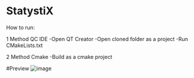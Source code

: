 # StatystiX

How to run:

1 Method QC IDE
-Open QT Creator
-Open cloned folder as a project
-Run CMakeLists.txt

2 Method Cmake
-Build as a cmake project

#Preview
![image](https://user-images.githubusercontent.com/92030397/225066741-47f6b028-4961-45a8-91b2-e6b96a069f44.png)
